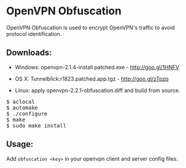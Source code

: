 # OpenVPN Obfuscation

OpenVPN Obfuscation is used to encrypt OpenVPN's traffic to avoid protocol identification.

## Downloads:

* Windows: openvpn-2.1.4-install patched.exe - http://goo.gl/1HNFV

* OS X: Tunnelblick.r1823.patched.app.tgz - http://goo.gl/zTpzp

* Linux: apply openvpn-2.2.1-obfuscation.diff and build from source.
<pre>
$ aclocal
$ automake
$ ./configure
$ make
$ sudo make install
</pre>

## Usage:
Add `obfuscation <key>` in your openvpn client and server config files.
